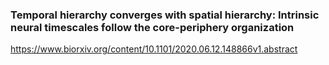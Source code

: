 ### Temporal hierarchy converges with spatial hierarchy: Intrinsic neural timescales follow  the core-periphery organization
https://www.biorxiv.org/content/10.1101/2020.06.12.148866v1.abstract
